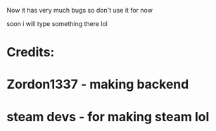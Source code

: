 Now it has very much bugs so don't use it for now

soon i will type something there lol

# Credits:
# Zordon1337 - making backend
# steam devs - for making steam lol
